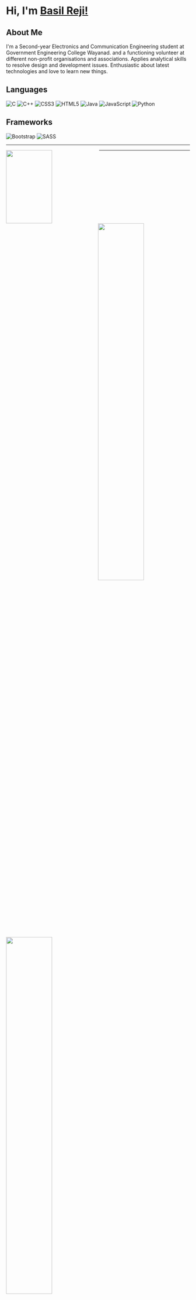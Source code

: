 # Hi, I'm [Basil Reji!](https://www.basilreji.me/)

## About Me
  I'm a Second-year Electronics and Communication Engineering student at Government Engineering College Wayanad. and a functioning volunteer at different non-profit organisations and associations. Applies analytical skills to resolve design and development issues. Enthusiastic about latest technologies and love to learn new things.

## Languages
![C](https://img.shields.io/badge/c-%2300599C.svg?style=for-the-badge&logo=c&logoColor=white)
![C++](https://img.shields.io/badge/c++-%2300599C.svg?style=for-the-badge&logo=c%2B%2B&logoColor=white)
![CSS3](https://img.shields.io/badge/css3-%231572B6.svg?style=for-the-badge&logo=css3&logoColor=white)
![HTML5](https://img.shields.io/badge/html5-%23E34F26.svg?style=for-the-badge&logo=html5&logoColor=white)
![Java](https://img.shields.io/badge/java-%23ED8B00.svg?style=for-the-badge&logo=java&logoColor=white)
![JavaScript](https://img.shields.io/badge/javascript-%23323330.svg?style=for-the-badge&logo=javascript&logoColor=%23F7DF1E)
![Python](https://img.shields.io/badge/python-3670A0?style=for-the-badge&logo=python&logoColor=ffdd54)

## Frameworks
![Bootstrap](https://img.shields.io/badge/bootstrap-%23563D7C.svg?style=for-the-badge&logo=bootstrap&logoColor=white)
![SASS](https://img.shields.io/badge/SASS-hotpink.svg?style=for-the-badge&logo=SASS&logoColor=white)

---

<img align="left" src="https://github-readme-stats.vercel.app/api?username=Basil-Reji&show_icons=true&include_all_commits=true&theme=github_dark&hide_border=true" width="50%" height="200px" style="margin-top:10px width:100%"/>

<img align="right" src="https://github-readme-stats.vercel.app/api/top-langs/?username=Basil-Reji&layout=compact&theme=github_dark&hide_border=true" width="50%" style="margin-top:10px width:100%"/>

<img align="left" src="https://github-readme-streak-stats.herokuapp.com/?user=Basil-Reji&theme=dark&hide_border=true" width="50%" style="margin-top:10px width:100%"/>

---
